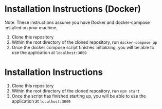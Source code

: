 # Installation Instructions (Docker)

Note: These instructions assume you have Docker and docker-compose installed on your machine.
1. Clone this repository
2. Within the root directory of the cloned repository, run ```docker-compose up```
3. Once the docker compose script finishes initializing, you will be able to use the application at ```localhost:3000```

# Installation Instructions
1. Clone this repository
2. Within the root directory of the cloned repository, run ```npm start```
3. Once the script has finished starting up, you will be able to use the application at ```localhost:3000```
